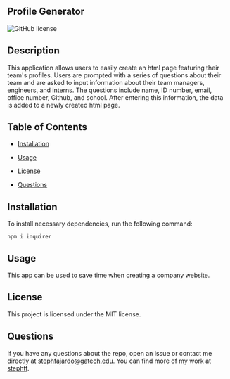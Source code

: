 ## Profile Generator
  
![GitHub license](https://img.shields.io/badge/License-MIT-yellow.svg)

## Description

This application allows users to easily create an html page featuring their team's profiles. Users are prompted with a series of questions about their team and are asked to input information about their team managers, engineers, and interns. The questions include name, ID number, email, office number, Github, and school. After entering this information, the data is added to a newly created html page. 



## Table of Contents 

* [Installation](#installation)

* [Usage](#usage)

* [License](#license)

* [Questions](#questions)

## Installation 

To install necessary dependencies, run the following command:

```
npm i inquirer 
```

## Usage 
This app can be used to save time when creating a company website. 


## License

This project is licensed under the MIT license.

## Questions 

If you have any questions about the repo, open an issue or contact me directly at stephfajardo@gatech.edu. You can find more of my work at [stephtf](https://github.com/stephtf/).
